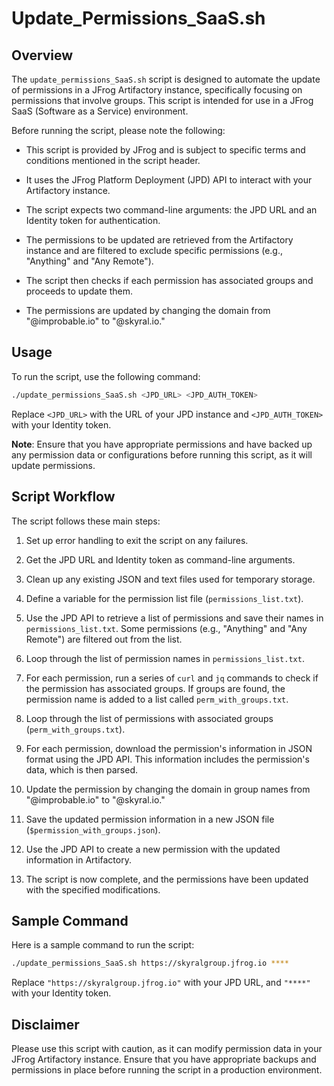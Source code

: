 # Update_Permissions_SaaS.sh

## Overview

The `update_permissions_SaaS.sh` script is designed to automate the update of permissions in a JFrog Artifactory instance, specifically focusing on permissions that involve groups. This script is intended for use in a JFrog SaaS (Software as a Service) environment.

Before running the script, please note the following:

- This script is provided by JFrog and is subject to specific terms and conditions mentioned in the script header.

- It uses the JFrog Platform Deployment (JPD) API to interact with your Artifactory instance.

- The script expects two command-line arguments: the JPD URL and an Identity token for authentication.

- The permissions to be updated are retrieved from the Artifactory instance and are filtered to exclude specific permissions (e.g., "Anything" and "Any Remote").

- The script then checks if each permission has associated groups and proceeds to update them.

- The permissions are updated by changing the domain from "@improbable.io" to "@skyral.io."

## Usage

To run the script, use the following command:

```bash
./update_permissions_SaaS.sh <JPD_URL> <JPD_AUTH_TOKEN>
```

Replace `<JPD_URL>` with the URL of your JPD instance and `<JPD_AUTH_TOKEN>` with your Identity token.

**Note**: Ensure that you have appropriate permissions and have backed up any permission data or configurations before running this script, as it will update permissions.

## Script Workflow

The script follows these main steps:

1. Set up error handling to exit the script on any failures.

2. Get the JPD URL and Identity token as command-line arguments.

3. Clean up any existing JSON and text files used for temporary storage.

4. Define a variable for the permission list file (`permissions_list.txt`).

5. Use the JPD API to retrieve a list of permissions and save their names in `permissions_list.txt`. Some permissions (e.g., "Anything" and "Any Remote") are filtered out from the list.

6. Loop through the list of permission names in `permissions_list.txt`.

7. For each permission, run a series of `curl` and `jq` commands to check if the permission has associated groups. If groups are found, the permission name is added to a list called `perm_with_groups.txt`.

8. Loop through the list of permissions with associated groups (`perm_with_groups.txt`).

9. For each permission, download the permission's information in JSON format using the JPD API. This information includes the permission's data, which is then parsed.

10. Update the permission by changing the domain in group names from "@improbable.io" to "@skyral.io."

11. Save the updated permission information in a new JSON file (`$permission_with_groups.json`).

12. Use the JPD API to create a new permission with the updated information in Artifactory.

13. The script is now complete, and the permissions have been updated with the specified modifications.

## Sample Command

Here is a sample command to run the script:

```bash
./update_permissions_SaaS.sh https://skyralgroup.jfrog.io ****
```

Replace `"https://skyralgroup.jfrog.io"` with your JPD URL, and `"****"` with your Identity token.

## Disclaimer

Please use this script with caution, as it can modify permission data in your JFrog Artifactory instance. Ensure that you have appropriate backups and permissions in place before running the script in a production environment.